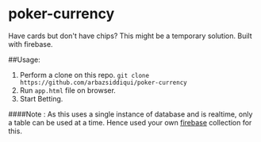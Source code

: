 # poker-currency
Have cards but don't have chips? This might be a temporary solution. Built with firebase.
 
##Usage:
1. Perform a clone on this repo. ``git clone https://github.com/arbazsiddiqui/poker-currency``
2. Run ``app.html`` file on browser.
3. Start Betting.

####Note :
As this uses a single instance of database and is realtime, only a table can be used at a time. Hence used your own [firebase](https://www.firebase.com/) collection for this.
